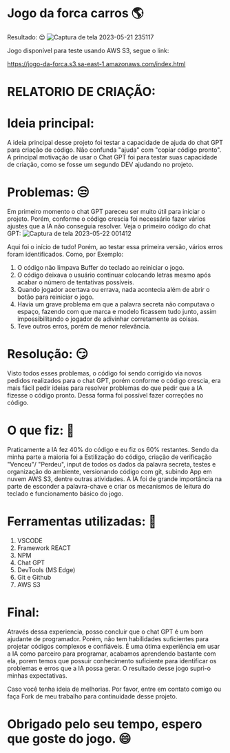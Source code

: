 # Jogo da forca carros :earth_americas:

Resultado: :heart_eyes:
![Captura de tela 2023-05-21 235117](https://github.com/ViniciusBandeira97/Jogo-da-forca---Chat-GPT/assets/97644828/74aa15d5-e595-48d2-aae1-48869d901af8)

Jogo disponível para teste usando AWS S3, segue o link:

https://jogo-da-forca.s3.sa-east-1.amazonaws.com/index.html

# RELATORIO DE CRIAÇÃO:

# Ideia principal:
A ideia principal desse projeto foi testar a capacidade de ajuda do chat GPT para criação de código. Não confunda "ajuda" com "copiar código pronto". A principal motivação de usar o Chat GPT foi para testar suas capacidade de criação, como se fosse um segundo DEV ajudando no projeto.

# Problemas: :unamused:
Em primeiro momento o chat GPT pareceu ser muito útil para iniciar o projeto. Porém, conforme o código crescia foi necessário fazer vários ajustes que a IA não conseguia resolver. 
Veja o primeiro código do chat GPT:
![Captura de tela 2023-05-22 001412](https://github.com/ViniciusBandeira97/Jogo-da-forca---Chat-GPT/assets/97644828/a3b13d2f-5fba-47a2-9080-67ac1f3b4547)

Aqui foi o início de tudo! Porém, ao testar essa primeira versão, vários erros foram identificados. 
Como, por Exemplo:
1) O código não limpava Buffer do teclado ao reiniciar o jogo.
2) O código deixava o usuário continuar colocando letras mesmo após acabar o número de tentativas possíveis.
3) Quando jogador acertava ou errava, nada acontecia além de abrir o botão para reiniciar o jogo.
4) Havia um grave problema em que a palavra secreta não computava o espaço, fazendo com que marca e modelo ficassem tudo junto, assim impossibilitando o jogador de adivinhar corretamente as coisas.
5) Teve outros erros, porém de menor relevância.

# Resolução: :smirk:
Visto todos esses problemas, o código foi sendo corrigido via novos pedidos realizados para o chat GPT, porém conforme o código crescia, era mais fácil pedir ideias para resolver problemas do que pedir que a IA fizesse o código pronto.
Dessa forma foi possível fazer correções no código.

# O que fiz: :rocket:
Praticamente a IA fez 40% do código e eu fiz os 60% restantes. Sendo da minha parte a maioria foi a Estilização do código, criação de verificação "Venceu"/ "Perdeu", input de todos os dados da palavra secreta, testes e organização do ambiente, versionando código com git, subindo App em nuvem AWS S3, dentre outras atividades.
A IA foi de grande importância na parte de esconder a palavra-chave e criar os mecanismos de leitura do teclado e funcionamento básico do jogo.

# Ferramentas utilizadas: :wrench:
1) VSCODE
2) Framework REACT
3) NPM
4) Chat GPT
5) DevTools (MS Edge)
6) Git e Github
7) AWS S3

# Final:
Através dessa experiencia, posso concluir que o chat GPT é um bom ajudante de programador. Porém, não tem habilidades suficientes para projetar códigos complexos e confiáveis. 
É uma ótima experiência em usar a IA como parceiro para programar, acabamos aprendendo bastante com ela, porem temos que possuir conhecimento suficiente para identificar os problemas e erros que a IA possa gerar.
O resultado desse jogo supri-o minhas expectativas. 

Caso você tenha ideia de melhorias. Por favor, entre em contato comigo ou faça Fork de meu trabalho para continuidade desse projeto.

# Obrigado pelo seu tempo, espero que goste do jogo. :smile:
